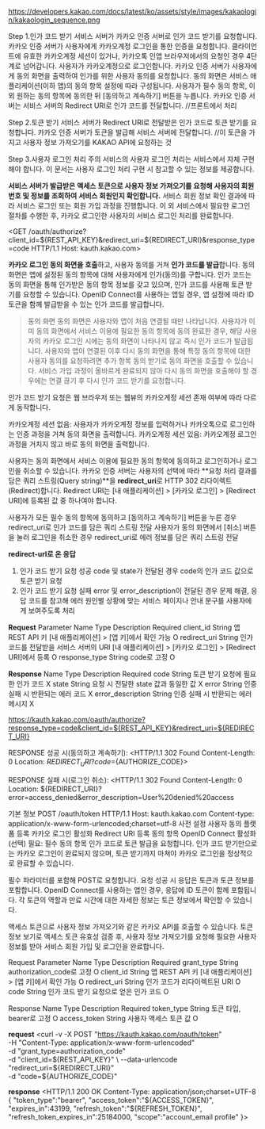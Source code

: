 https://developers.kakao.com/docs/latest/ko/assets/style/images/kakaologin/kakaologin_sequence.png



Step 1.인가 코드 받기
서비스 서버가 카카오 인증 서버로 인가 코드 받기를 요청합니다.
카카오 인증 서버가 사용자에게 카카오계정 로그인을 통한 인증을 요청합니다.
클라이언트에 유효한 카카오계정 세션이 있거나, 카카오톡 인앱 브라우저에서의 요청인 경우 4단계로 넘어갑니다.
사용자가 카카오계정으로 로그인합니다.
카카오 인증 서버가 사용자에게 동의 화면을 출력하여 인가를 위한 사용자 동의를 요청합니다.
동의 화면은 서비스 애플리케이션(이하 앱)의 동의 항목 설정에 따라 구성됩니다.
사용자가 필수 동의 항목, 이 외 원하는 동의 항목에 동의한 뒤 [동의하고 계속하기] 버튼을 누릅니다.
카카오 인증 서버는 서비스 서버의 Redirect URI로 인가 코드를 전달합니다.
//프론트에서 처리


Step 2.토큰 받기
서비스 서버가 Redirect URI로 전달받은 인가 코드로 토큰 받기를 요청합니다.
카카오 인증 서버가 토큰을 발급해 서비스 서버에 전달합니다.
//이 토큰을 가지고 사용자 정보 가져오기를 KAKAO API에 요청하는 것

Step 3.사용자 로그인 처리
주의
서비스의 사용자 로그인 처리는 서비스에서 자체 구현해야 합니다. 이 문서는 사용자 로그인 처리 구현 시 참고할 수 있는 정보를 제공합니다.

**서비스 서버가 발급받은 액세스 토큰으로 사용자 정보 가져오기를 요청해 사용자의 회원번호 및 정보를 조회하여 서비스 회원인지 확인합니다.**
서비스 회원 정보 확인 결과에 따라 서비스 로그인 또는 회원 가입 과정을 진행합니다.
이 외 서비스에서 필요한 로그인 절차를 수행한 후, 카카오 로그인한 사용자의 서비스 로그인 처리를 완료합니다.

<GET /oauth/authorize?client_id=${REST_API_KEY}&redirect_uri=${REDIRECT_URI}&response_type=code HTTP/1.1
Host: kauth.kakao.com>


**카카오 로그인 동의 화면을 호출**하고, 사용자 동의를 거쳐 **인가 코드를 발급**합니다. 동의 화면은 앱에 설정된 동의 항목에 대해 사용자에게 인가(동의)를 구합니다. 인가 코드는 동의 화면을 통해 인가받은 동의 항목 정보를 갖고 있으며, 인가 코드를 사용해 토큰 받기를 요청할 수 있습니다. OpenID Connect를 사용하는 앱일 경우, 앱 설정에 따라 ID 토큰을 함께 발급받을 수 있는 인가 코드를 발급합니다.

>동의 화면
동의 화면은 사용자와 앱이 처음 연결될 때만 나타납니다. 사용자가 이미 동의 화면에서 서비스 이용에 필요한 동의 항목에 동의 완료한 경우, 해당 사용자의 카카오 로그인 시에는 동의 화면이 나타나지 않고 즉시 인가 코드가 발급됩니다. 사용자와 앱이 연결된 이후 다시 동의 화면을 통해 특정 동의 항목에 대한 사용자 동의를 요청하려면 추가 항목 동의 받기로 동의 화면을 호출할 수 있습니다. 서비스 가입 과정이 올바르게 완료되지 않아 다시 동의 화면을 호출해야 할 경우에는 연결 끊기 후 다시 인가 코드 받기를 요청합니다.

인가 코드 받기 요청은 웹 브라우저 또는 웹뷰의 카카오계정 세션 존재 여부에 따라 다르게 동작합니다.

카카오계정 세션 없음: 사용자가 카카오계정 정보를 입력하거나 카카오톡으로 로그인하는 인증 과정을 거쳐 동의 화면을 출력합니다.
카카오계정 세션 있음: 카카오계정 로그인 과정을 거치지 않고 바로 동의 화면을 출력합니다.

사용자는 동의 화면에서 서비스 이용에 필요한 동의 항목에 동의하고 로그인하거나 로그인을 취소할 수 있습니다. 카카오 인증 서버는 사용자의 선택에 따라 **요청 처리 결과를 담은 쿼리 스트링(Query string)**을 **redirect_uri**로 HTTP 302 리다이렉트(Redirect)합니다. Redirect URI는 [내 애플리케이션] > [카카오 로그인] > [Redirect URI]에 등록된 값 중 하나여야 합니다.

사용자가 모든 필수 동의 항목에 동의하고 [동의하고 계속하기] 버튼을 누른 경우
redirect_uri로 인가 코드를 담은 쿼리 스트링 전달
사용자가 동의 화면에서 [취소] 버튼을 눌러 로그인을 취소한 경우
redirect_uri로 에러 정보를 담은 쿼리 스트링 전달

**redirect-url로 온 응답**
1. 인가 코드 받기 요청 성공
code 및 state가 전달된 경우
code의 인가 코드 값으로 토큰 받기 요청
2. 인가 코드 받기 요청 실패
error 및 error_description이 전달된 경우
문제 해결, 응답 코드를 참고해 에러 원인별 상황에 맞는 서비스 페이지나 안내 문구를 사용자에게 보여주도록 처리


**Request**
Parameter
Name	Type	Description	Required
client_id	String	앱 REST API 키
[내 애플리케이션] > [앱 키]에서 확인 가능	O
redirect_uri	String	인가 코드를 전달받을 서비스 서버의 URI
[내 애플리케이션] > [카카오 로그인] > [Redirect URI]에서 등록	O
response_type	String	code로 고정	O

**Response**
Name	Type	Description	Required
code	String	토큰 받기 요청에 필요한 인가 코드	X
state	String	요청 시 전달한 state 값과 동일한 값	X
error	String	인증 실패 시 반환되는 에러 코드	X
error_description	String	인증 실패 시 반환되는 에러 메시지	X

<https://kauth.kakao.com/oauth/authorize?response_type=code&client_id=${REST_API_KEY}&redirect_uri=${REDIRECT_URI}>

RESPONSE 성공 시(동의하고 계속하기): 
<HTTP/1.1 302 Found
Content-Length: 0
Location: ${REDIRECT_URI}?code=${AUTHORIZE_CODE}>

RESPONSE 실패 시(로그인 취소):
<HTTP/1.1 302 Found
Content-Length: 0
Location: ${REDIRECT_URI}?error=access_denied&error_description=User%20denied%20access
>


기본 정보
POST /oauth/token HTTP/1.1
Host: kauth.kakao.com
Content-type: application/x-www-form-urlencoded;charset=utf-8
사전 설정	사용자 동의
플랫폼 등록
카카오 로그인 활성화
Redirect URI 등록
동의 항목
OpenID Connect 활성화(선택)	필요:
필수 동의 항목
인가 코드로 토큰 발급을 요청합니다. 인가 코드 받기만으로는 카카오 로그인이 완료되지 않으며, 토큰 받기까지 마쳐야 카카오 로그인을 정상적으로 완료할 수 있습니다.

필수 파라미터를 포함해 POST로 요청합니다. 요청 성공 시 응답은 토큰과 토큰 정보를 포함합니다. OpenID Connect를 사용하는 앱인 경우, 응답에 ID 토큰이 함께 포함됩니다. 각 토큰의 역할과 만료 시간에 대한 자세한 정보는 토큰 정보에서 확인할 수 있습니다.

액세스 토큰으로 사용자 정보 가져오기와 같은 카카오 API를 호출할 수 있습니다. 토큰 정보 보기로 액세스 토큰 유효성 검증 후, 사용자 정보 가져오기를 요청해 필요한 사용자 정보를 받아 서비스 회원 가입 및 로그인을 완료합니다.

Request
Parameter
Name	Type	Description	Required
grant_type	String	authorization_code로 고정	O
client_id	String	앱 REST API 키
[내 애플리케이션] > [앱 키]에서 확인 가능	O
redirect_uri	String	인가 코드가 리다이렉트된 URI	O
code	String	인가 코드 받기 요청으로 얻은 인가 코드	O

Response
Name	Type	Description	Required
token_type	String	토큰 타입, bearer로 고정	O
access_token	String	사용자 액세스 토큰 값	O


**request**
<curl -v -X POST "https://kauth.kakao.com/oauth/token" \
 -H "Content-Type: application/x-www-form-urlencoded" \
 -d "grant_type=authorization_code" \
 -d "client_id=${REST_API_KEY}" \
 --data-urlencode "redirect_uri=${REDIRECT_URI}" \
 -d "code=${AUTHORIZE_CODE}"
>

**response**
<HTTP/1.1 200 OK
Content-Type: application/json;charset=UTF-8
{
    "token_type":"bearer",
    "access_token":"${ACCESS_TOKEN}",
    "expires_in":43199,
    "refresh_token":"${REFRESH_TOKEN}",
    "refresh_token_expires_in":25184000,
    "scope":"account_email profile"
}>

